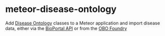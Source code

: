 meteor-disease-ontology
=======================

Add [Disease Ontology](http://disease-ontology.org) classes to a Meteor application and import disease data, either via the [BioPortal API](http://data.bioontology.org/documentation) or from the [OBO Foundry](http://www.obofoundry.org/cgi-bin/detail.cgi?id=disease_ontology)
